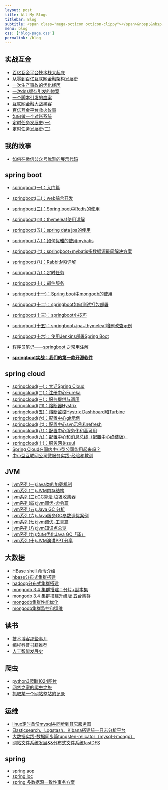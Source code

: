```yaml
---
layout: post
title: All My Blogs
titlebar: Blog
subtitle: <span class="mega-octicon octicon-clippy"></span>&nbsp;&nbsp; Take notes about everything new
menu: blog
css: ['blog-page.css']
permalink: /blog
---
```



## 实战互金

- [百亿互金平台技术栈大起底](https://ziyekudeng.github.io/arch/2017/06/30/technology-stack.html)
- [从零到百亿互联网金融架构发展史](https://ziyekudeng.github.io/%E6%9E%B6%E6%9E%84/2017/01/10/%E4%BB%8E%E9%9B%B6%E5%88%B0%E7%99%BE%E4%BA%BF%E4%BA%92%E8%81%94%E7%BD%91%E9%87%91%E8%9E%8D%E6%9E%B6%E6%9E%84%E5%8F%91%E5%B1%95%E5%8F%B2.html)
- [一次生产事故的优化经历](https://ziyekudeng.github.io/%E4%BC%98%E5%8C%96/2017/02/06/%E4%B8%80%E6%AC%A1%E7%94%9F%E4%BA%A7%E4%BA%8B%E6%95%85%E7%9A%84%E4%BC%98%E5%8C%96%E7%BB%8F%E5%8E%86.html)  
- [一次dns缓存引发的惨案](https://ziyekudeng.github.io/%E4%BC%98%E5%8C%96/2017/02/09/%E4%B8%80%E6%AC%A1dns%E7%BC%93%E5%AD%98%E5%BC%95%E5%8F%91%E7%9A%84%E6%83%A8%E6%A1%88.html)  
- [一个脚本引发的血案](https://ziyekudeng.github.io/%E4%BC%98%E5%8C%96/2017/02/12/%E4%B8%80%E4%B8%AA%E8%84%9A%E6%9C%AC%E5%BC%95%E5%8F%91%E7%9A%84%E8%A1%80%E6%A1%88.html)  
- [互联网金融大战黑客](https://ziyekudeng.github.io/%E4%BC%98%E5%8C%96/2017/02/15/%E4%BA%92%E8%81%94%E7%BD%91%E9%87%91%E8%9E%8D%E5%A4%A7%E6%88%98%E9%BB%91%E5%AE%A2.html)  
- [百亿互金平台救火故事](https://ziyekudeng.github.io/%E4%BC%98%E5%8C%96/2017/02/16/%E7%99%BE%E4%BA%BF%E4%BA%92%E9%87%91%E5%B9%B3%E5%8F%B0%E6%95%91%E7%81%AB%E6%95%85%E4%BA%8B.html)  
- [如何做一个对账系统](https://ziyekudeng.github.io/pay/2017/06/13/reconciliation-system.html)  
- [定时任务发展史(一)](https://ziyekudeng.github.io/java/2017/06/28/timer-task-develop-1.html)  
- [定时任务发展史(二)](https://ziyekudeng.github.io/java/2017/06/29/timer-task-develop-2.html)  

## 我的故事


- [如何在微信公众号优雅的展示代码](https://ziyekudeng.github.io/other/2017/05/15/wechat-markdown.html)



## spring boot 


- [springboot(一)：入门篇](https://ziyekudeng.github.io/springboot/2016/01/06/springboot(%E4%B8%80)-%E5%85%A5%E9%97%A8%E7%AF%87.html)
- [springboot(二)：web综合开发](https://ziyekudeng.github.io/springboot/2016/02/03/springboot(%E4%BA%8C)-web%E7%BB%BC%E5%90%88%E5%BC%80%E5%8F%91.html)
- [springboot(三)：Spring boot中Redis的使用](https://ziyekudeng.github.io/springboot/2016/03/06/springboot(%E4%B8%89)-Spring-Boot%E4%B8%ADRedis%E7%9A%84%E4%BD%BF%E7%94%A8.html)
- [springboot(四)：thymeleaf使用详解](https://ziyekudeng.github.io/springboot/2016/05/01/springboot(%E5%9B%9B)-thymeleaf%E4%BD%BF%E7%94%A8%E8%AF%A6%E8%A7%A3.html)
- [springboot(五)：spring data jpa的使用](https://ziyekudeng.github.io/springboot/2016/08/20/springboot(%E4%BA%94)-spring-data-jpa%E7%9A%84%E4%BD%BF%E7%94%A8.html)
- [springboot(六)：如何优雅的使用mybatis](https://ziyekudeng.github.io/springboot/2016/11/06/springboot(%E5%85%AD)-%E5%A6%82%E4%BD%95%E4%BC%98%E9%9B%85%E7%9A%84%E4%BD%BF%E7%94%A8mybatis.html)
- [springboot(七)：springboot+mybatis多数据源最简解决方案](https://ziyekudeng.github.io/springboot/2016/11/25/springboot(%E4%B8%83)-springboot+mybatis%E5%A4%9A%E6%95%B0%E6%8D%AE%E6%BA%90%E6%9C%80%E7%AE%80%E8%A7%A3%E5%86%B3%E6%96%B9%E6%A1%88.html)
- [springboot(八)：RabbitMQ详解](https://ziyekudeng.github.io/springboot/2016/11/30/springboot(%E5%85%AB)-RabbitMQ%E8%AF%A6%E8%A7%A3.html)
- [springboot(九)：定时任务](https://ziyekudeng.github.io/springboot/2016/12/02/springboot(%E4%B9%9D)-%E5%AE%9A%E6%97%B6%E4%BB%BB%E5%8A%A1.html)
- [springboot(十)：邮件服务](https://ziyekudeng.github.io/springboot/2017/05/06/springboot-mail.html)
- [springboot(十一)：Spring boot中mongodb的使用](https://ziyekudeng.github.io/springboot/2017/05/08/springboot-mongodb.html)
- [springboot(十二)：springboot如何测试打包部署](https://ziyekudeng.github.io/springboot/2017/05/09/springboot-deploy.html)
- [springboot(十三)：springboot小技巧](https://ziyekudeng.github.io/springboot/2017/06/22/springboot-tips.html)
- [springboot(十五)：springboot+jpa+thymeleaf增删改查示例](https://ziyekudeng.github.io/springboot/2017/09/23/spring-boot-jpa-thymeleaf-curd.html)  
- [springboot(十六)：使用Jenkins部署Spring Boot](https://ziyekudeng.github.io/springboot/2017/11/11/springboot-jenkins.html)
- [程序员笔记——springboot 之常用注解](https://mp.weixin.qq.com/s/eE9bLX5invvMjGePprO2Ew)


- **[springboot实战：我们的第一款开源软件](https://ziyekudeng.github.io/springboot/2016/09/26/springboot%E5%AE%9E%E6%88%98-%E6%88%91%E4%BB%AC%E7%9A%84%E7%AC%AC%E4%B8%80%E6%AC%BE%E5%BC%80%E6%BA%90%E8%BD%AF%E4%BB%B6.html)**

## spring cloud 

- [springcloud(一)：大话Spring Cloud](https://ziyekudeng.github.io/springcloud/2017/05/01/simple-springcloud.html)
- [springcloud(二)：注册中心Eureka](https://ziyekudeng.github.io/springcloud/2017/05/10/springcloud-eureka.html)
- [springcloud(三)：服务提供与调用](https://ziyekudeng.github.io/springcloud/2017/05/12/eureka-provider-constomer.html)
- [springcloud(四)：熔断器Hystrix](https://ziyekudeng.github.io/springcloud/2017/05/16/springcloud-hystrix.html)
- [springcloud(五)：熔断监控Hystrix Dashboard和Turbine](https://ziyekudeng.github.io/springcloud/2017/05/18/hystrix-dashboard-turbine.html)
- [springcloud(六)：配置中心git示例](https://ziyekudeng.github.io/springcloud/2017/05/22/springcloud-config-git.html)
- [springcloud(七)：配置中心svn示例和refresh](https://ziyekudeng.github.io/springcloud/2017/05/23/springcloud-config-svn-refresh.html)
- [springcloud(八)：配置中心服务化和高可用](https://ziyekudeng.github.io/springcloud/2017/05/25/springcloud-config-eureka.html)
- [springcloud(九)：配置中心和消息总线（配置中心终结版）](https://ziyekudeng.github.io/springcloud/2017/05/26/springcloud-config-eureka-bus.html)
- [springcloud(十)：服务网关zuul](https://ziyekudeng.github.io/springcloud/2017/06/01/gateway-service-zuul.html)  
- [Spring Cloud在国内中小型公司能用起来吗？](https://ziyekudeng.github.io/springcloud/2017/09/11/can-use-springcloud.html)   
- [中小型互联网公司微服务实践-经验和教训](https://ziyekudeng.github.io/springcloud/2017/10/19/micro-service-practice.html)


## JVM

- [jvm系列(一):java类的加载机制](https://ziyekudeng.github.io/jvm/2017/08/19/class-loading-principle.html)
- [jvm系列(二):JVM内存结构](https://ziyekudeng.github.io/jvm/2017/08/25/jvm-memory-structure.html)
- [jvm系列(三):GC算法 垃圾收集器](https://ziyekudeng.github.io/jvm/2017/08/29/GC-garbage-collection.html)
- [jvm系列(四):jvm调优-命令篇](https://ziyekudeng.github.io/jvm/2017/09/03/jvm-command.html)
- [jvm系列(五):Java GC 分析](https://ziyekudeng.github.io/jvm/2017/09/18/GC-Analysis.html)
- [jvm系列(六):Java服务GC参数调优案例](https://ziyekudeng.github.io/jvm/2017/09/19/GC-tuning.html)
- [jvm系列(七):jvm调优-工具篇](https://ziyekudeng.github.io/java/2017/02/22/jvm-tool.html)
- [jvm系列(八):jvm知识点总览](https://ziyekudeng.github.io/java/2017/03/01/jvm-overview.html)
- [jvm系列(九):如何优化Java GC「译」](https://ziyekudeng.github.io/jvm/2017/09/21/How-to-optimize-Java-GC.html)
- [jvm系列(十):JVM演讲PPT分享](https://ziyekudeng.github.io/jvm/2017/09/30/jvm-ppt.html)



## 大数据

- [HBase shell 命令介绍](https://ziyekudeng.github.io/hbase/2017/07/28/hbase-shell.html)  
- [hbase分布式集群搭建](https://ziyekudeng.github.io/hbase/2017/07/25/hbase-cluster-setup.html)  
- [hadoop分布式集群搭建](https://ziyekudeng.github.io/hadoop/2017/07/24/hadoop-cluster-setup.html) 
- [mongodb 3.4 集群搭建：分片+副本集](https://ziyekudeng.github.io/mongodb/2017/08/05/mongodb-cluster-setup.html)  
- [mongodb 3.4 集群搭建升级版 五台集群](https://ziyekudeng.github.io/mongodb/2017/08/16/install-mongodb-cluster.html)  
- [mongodb集群性能优化](https://ziyekudeng.github.io/mongodb/2017/09/01/mongodb-performance-optimization.html)  
- [mongodb集群监控和运维](https://ziyekudeng.github.io/mongodb/2017/09/06/mongodb-operation.html) 


## 读书

- [技术博客那些事儿](https://ziyekudeng.github.io/tech/2017/07/16/operating-technology-blog.html)  
- [编程科普书籍推荐](https://ziyekudeng.github.io/book/2017/06/06/book-list.html)
- [人工智能发展史](https://ziyekudeng.github.io/book/2017/06/10/intelligent-age.html)


## 爬虫

- [python3爬取1024图片](https://ziyekudeng.github.io/python/2016/10/30/python3%E7%88%AC%E5%8F%961024%E5%9B%BE%E7%89%87.html)
- [网贷之家的爬虫之旅](http://www.cnblogs.com/ityouknow/p/4423998.html)
- [抓取某一个网站整站的记录](http://www.cnblogs.com/ityouknow/p/5446199.html)


## 运维

- [linux定时备份mysql并同步到其它服务器](https://ziyekudeng.github.io/mysql/2016/09/09/linux%E5%AE%9A%E6%97%B6%E5%A4%87%E4%BB%BDmysql%E5%B9%B6%E5%90%8C%E6%AD%A5%E5%88%B0%E5%85%B6%E5%AE%83%E6%9C%8D%E5%8A%A1%E5%99%A8.html)
- [Elasticsearch、Logstash、Kibana搭建统一日志分析平台](http://www.cnblogs.com/ityouknow/p/4933103.html)
- [大数据实践-数据同步篇tungsten-relicator（mysql-&gt;mongo）](http://www.cnblogs.com/ityouknow/p/4918164.html)
- [网站文件系统发展&&分布式文件系统fastDFS](http://www.cnblogs.com/ityouknow/p/5344857.html)


## spring 

- [spring aop](http://www.cnblogs.com/ityouknow/p/5329550.html)
- [spring ioc](http://www.cnblogs.com/ityouknow/p/5311360.html)
- [spring 多数据源一致性事务方案](http://www.cnblogs.com/ityouknow/p/4977136.html)

